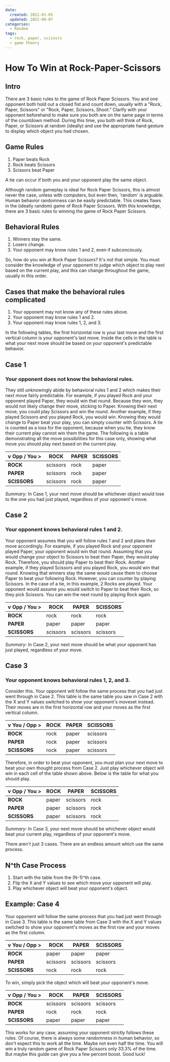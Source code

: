 ```yaml
---
date:
  created: 2021-01-05
  updated: 2022-06-07
categories:
  - Random
tags:
  - rock, paper, scissors
  - game theory
---
```

# How To Win at Rock-Paper-Scissors

## Intro

There are 3 basic rules to the game of Rock Paper Scissors. You and one opponent both hold out a closed fist and count down, usually with a "Rock, Paper, Scissors" or "Rock, Paper, Scissors, Shoot." Clarify with your opponent beforehand to make sure you both are on the same page in terms of the countdown method. During this time, you both will think of Rock, Paper, or Scissors at random (ideally) and use the appropriate hand gesture to display which object you had chosen.

<!-- more -->

## Game Rules

1. Paper beats Rock
1. Rock beats Scissors
1. Scissors beat Paper

A tie can occur if both you and your opponent play the same object.

Although random gameplay is ideal for Rock Paper Scissors, this is almost never the case, unless with computers, but even then, 'random' is arguable. Human behavior randomness can be easily predictable. This creates flaws in the (ideally random) game of Rock Paper Scissors. With this knowledge, there are 3 basic rules to winning the game of Rock Paper Scissors.

## Behavioral Rules

1. Winners stay the same.
1. Losers change.
1. Your opponent may know rules 1 and 2, even if subconciously.

So, how do you win at Rock Paper Scissors? It's not that simple. You must consider the knowledge of your opponent to judge which object to play next based on the current play, and this can change throughout the game, usually in this order.

## Cases that make the behavioral rules complicated

1. Your opponent may not know any of these rules above.
1. Your opponent may know rules 1 and 2.
1. Your opponent may know rules 1, 2, and 3.

In the following tables, the first horizontal row is your last move and the first vertical column is your opponent's last move. Inside the cells in the table is what your next move should be based on your opponent's predictable behavior.

## Case 1

### Your opponent does not know the behavioral rules.

They still unknowingly abide by behavioral rules 1 and 2 which makes their next move fairly predictable. For example, if you played Rock and your opponent played Paper, they would win that round. Because they won, they would not likely change their move, sticking to Paper. Knowing their next move, you could play Scissors and win the round. Another example, if they played Scissors and you played Rock, you would win. Knowing they would change to Paper beat your play, you can simply counter with Scissors. A tie is counted as a loss for the opponent, because when you tie, they know their current play cannot win them the game. The following is a table demonstrating all the move possibilities for this case only, showing what move you should play next based on the current play.

| v Opp / You > | ROCK     | PAPER | SCISSORS |
|---------------|----------|-------|----------|
| __ROCK__      | scissors | rock  | paper    |
| __PAPER__     | scissors | rock  | paper    |
| __SCISSORS__  | scissors | rock  | paper    |

_Summary:_ In Case 1, your next move should be whichever object would lose to the one you had just played, regardless of your opponent's move.

## Case 2

### Your opponent knows behavioral rules 1 and 2.

Your opponent assumes that you will follow rules 1 and 2 and plans their move accordingly. For example, if you played Rock and your opponent played Paper, your opponent would win that round. Assuming that you would change your object to Scissors to beat their Paper, they would play Rock. Therefore, you should play Paper to beat their Rock. Another example, if they played Scissors and you played Rock, you would win that round. Knowing that winners stay the same would cause them to choose Paper to beat your following Rock. However, you can counter by playing Scissors. In the case of a tie, in this example, 2 Rocks are played. Your opponent would assume you would switch to Paper to beat their Rock, so they pick Scissors. You can win the next round by playing Rock again.

| v Opp / You > | ROCK     | PAPER    | SCISSORS |
|---------------|----------|----------|----------|
| __ROCK__      | rock     | rock     | rock     |
| __PAPER__     | paper    | paper    | paper    |
| __SCISSORS__  | scissors | scissors | scissors |

_Summary:_ In Case 2, your next move should be what your opponent has just played, regardless of your move.

## Case 3

### Your opponent knows behavioral rules 1, 2, and 3.

Consider this. Your opponent will follow the same process that you had just went through in Case 2. This table is the same table you saw in Case 2 with the X and Y values switched to show your opponent's moveset instead. Their moves are in the first horizontal row and your moves as the first vertical column.

| v You / Opp > | ROCK | PAPER | SCISSORS |
|---------------|------|-------|----------|
| __ROCK__      | rock | paper | scissors |
| __PAPER__     | rock | paper | scissors |
| __SCISSORS__  | rock | paper | scissors |

Therefore, in order to beat your opponent, you must plan your next move to beat your own thought process from Case 2. Just play whichever object will win in each cell of the table shown above. Below is the table for what you should play.

| v Opp / You > | ROCK  | PAPER    | SCISSORS |
|---------------|-------|----------|----------|
| __ROCK__      | paper | scissors | rock     |
| __PAPER__     | paper | scissors | rock     |
| __SCISSORS__  | paper | scissors | rock     |

_Summary:_ In Case 3, your next move should be whichever object would beat your current play, regardless of your opponent's move.

There aren't just 3 cases. There are an endless amount which use the same process.

## N^th Case Process

1. Start with the table from the (N-1)^th case.
1. Flip the X and Y values to see which move your opponent will play.
1. Play whichever object will beat your opponent's object.

## Example: Case 4

Your opponent will follow the same process that you had just went through in Case 3. This table is the same table from Case 3 with the X and Y values switched to show your opponent's moves as the first row and your moves as the first column.

| v You / Opp > | ROCK     | PAPER    | SCISSORS |
|---------------|----------|----------|----------|
| __ROCK__      | paper    | paper    | paper    |
| __PAPER__     | scissors | scissors | scissors |
| __SCISSORS__  | rock     | rock     | rock     |

To win, simply pick the object which will beat your opponent's move.

| v Opp / You > | ROCK     | PAPER    | SCISSORS |
|---------------|----------|----------|----------|
| __ROCK__      | scissors | scissors | scissors |
| __PAPER__     | rock     | rock     | rock     |
| __SCISSORS__  | paper    | paper    | paper    |

This works for any case, assuming your opponent strictly follows these rules. Of course, there is always some randomness in human behavior, so don't expect this to work all the time. Maybe not even half the time. You will win a truly random game of Rock Paper Scissors only 33.3% of the time. But maybe this guide can give you a few percent boost. Good luck!
